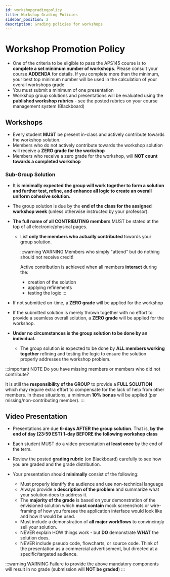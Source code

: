 ```yaml
---
id: workshopgradingpolicy
title: Workshop Grading Policies
sidebar_position: 2
description: Grading policies for workshops
---
```


# Workshop Promotion Policy

- One of the criteria to be eligible to pass the APS145 course is to **complete a set minimum number of workshops**. Please consult your course **ADDENDA** for details. If you complete more than the minimum, your best top minimum number will be used in the calculation of your overall workshops grade
- You must submit a minimum of one presentation
- Workshop group solutions and presentations will be evaluated using the **published workshop rubrics** - see the posted rubrics on your course management system (Blackboard)

## Workshops

- Every student **MUST** be present in-class and actively contribute towards the workshop solution.
- Members who do not actively contribute towards the workshop solution will receive a **ZERO grade for the workshop**
- Members who receive a zero grade for the workshop, will **NOT count towards a completed workshop**

### Sub-Group Solution

- It is **minimally expected the group will work together to form a solution and further test, refine, and enhance all logic to create an overall uniform cohesive solution.**
- The group solution is due by the **end of the class for the assigned workshop week** (unless otherwise instructed by your professor).
- **The full name of all CONTRIBUTING members** MUST be stated at the top of all electronic/physical pages.
  - List **only the members who actually contributed** towards your group solution.

    :::warning WARNING
    Members who simply "attend" but do nothing should not receive credit!

    Active contribution is achieved when all members **interact** during the:
    - creation of the solution
    - applying refinements
    - testing the logic
    :::

- If not submitted on-time, a **ZERO grade** will be applied for the workshop
- If the submitted solution is merely thrown together with no effort to provide a seamless overall solution, a **ZERO grade** will be applied for the workshop.
- **Under no circumstances is the group solution to be done by an individual.**
  - The group solution is expected to be done by **ALL members working together** refining and testing the logic to ensure the solution properly addresses the workshop problem.

:::important NOTE
Do you have missing members or members who did not contribute?

It is still the **responsibility of the GROUP** to provide a **FULL SOLUTION** which may require extra effort to compensate for the lack of help from other members. In these situations, a minimum **10% bonus** will be applied (per missing/non-contributing member).
:::

## Video Presentation

- Presentations are due **6-days AFTER the group solution**. That is, **by the end of day (23:59 EST) 1-day BEFORE the following workshop class**
- Each student MUST do a video presentation **at least once** by the end of the term.
- Review the posted **grading rubric** (on Blackboard) carefully to see how you are graded and the grade distribution.
- Your presentation should **minimally** consist of the following:

  - Must properly identify the audience and use non-technical language
  - Always provide a **description of the problem** and summarize what your solution does to address it.
  - The **majority of the grade** is based on your demonstration of the envisioned solution which **must contain** mock screenshots or wire-framing of how you foresee the application interface would look like and how it would be used.
  - Must include a demonstration of **all major workflows** to convincingly sell your solution.
  - NEVER explain HOW things work - but **DO** demonstrate **WHAT** the solution does.
  - NEVER include pseudo code, flowcharts, or source code. Think of the presentation as a commercial advertisement, but directed at a specific/targeted audience.

:::warning WARNING
Failure to provide the above mandatory components will result in no grade (submission will **NOT be graded**)
:::
